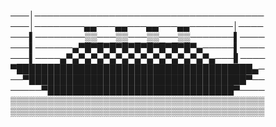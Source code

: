 ───│─────────────────────────────────────
───│────────▄▄───▄▄───▄▄───▄▄───────│────
───▌────────▒▒───▒▒───▒▒───▒▒───────▌────
───▌──────▄▀█▀█▀█▀█▀█▀█▀█▀█▀█▀▄─────▌────
───▌────▄▀▄▀▄▀▄▀▄▀▄▀▄▀▄▀▄▀▄▀▄▀▄▀▄───▋────
▀██████████████████████████████████████▄─
──▀███████████████████████████████████▀──
─────▀██████████████████████████████▀────
▒▒▒▒▒▒▒▒▒▒▒▒▒▒▒▒▒▒▒▒▒▒▒▒▒▒▒▒▒▒▒▒▒▒▒▒▒▒▒▒▒
▒▒▒▒▒▒▒▒▒▒▒▒▒▒▒▒▒▒▒▒▒▒▒▒▒▒▒▒▒▒▒▒▒▒▒▒▒▒▒▒▒



